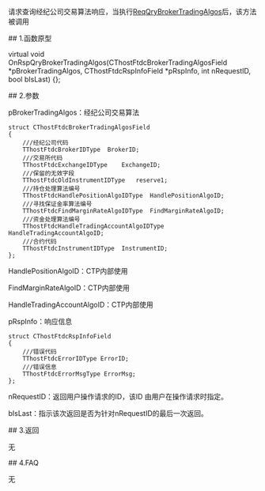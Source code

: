 <p>请求查询经纪公司交易算法响应，当执行<a href="../../CTHOSTFTDCTRADERSPI/REQQRYBROKERTRADINGALGOS/">ReqQryBrokerTradingAlgos</a>后，该方法被调用</p>
<span class="anchor" id="8727de38-cd6b-424c-a60c-0a98050a8087"></span>
## 1.函数原型
<p>virtual void OnRspQryBrokerTradingAlgos(CThostFtdcBrokerTradingAlgosField *pBrokerTradingAlgos, CThostFtdcRspInfoField *pRspInfo, int nRequestID, bool bIsLast) {};</p>
<span class="anchor" id="6c50971c-2dea-4920-809b-6b2a60f6d927"></span>
## 2.参数
<p>pBrokerTradingAlgos：经纪公司交易算法</p>
<pre><code>struct CThostFtdcBrokerTradingAlgosField
{
    ///经纪公司代码
    TThostFtdcBrokerIDType  BrokerID;
    ///交易所代码
    TThostFtdcExchangeIDType    ExchangeID;
    ///保留的无效字段
    TThostFtdcOldInstrumentIDType   reserve1;
    ///持仓处理算法编号
    TThostFtdcHandlePositionAlgoIDType  HandlePositionAlgoID;
    ///寻找保证金率算法编号
    TThostFtdcFindMarginRateAlgoIDType  FindMarginRateAlgoID;
    ///资金处理算法编号
    TThostFtdcHandleTradingAccountAlgoIDType    HandleTradingAccountAlgoID;
    ///合约代码
    TThostFtdcInstrumentIDType  InstrumentID;
};
</code></pre>
<p>HandlePositionAlgoID：CTP内部使用</p>
<p>FindMarginRateAlgoID：CTP内部使用</p>
<p>HandleTradingAccountAlgoID：CTP内部使用</p>
<p>pRspInfo：响应信息</p>
<pre><code>struct CThostFtdcRspInfoField
{
    ///错误代码
    TThostFtdcErrorIDType ErrorID;
    ///错误信息
    TThostFtdcErrorMsgType ErrorMsg;
};
</code></pre>
<p>nRequestID：返回用户操作请求的ID，该ID 由用户在操作请求时指定。</p>
<p>bIsLast：指示该次返回是否为针对nRequestID的最后一次返回。</p>
<span class="anchor" id="29f8237b-88be-489f-b923-7f74617d83bd"></span>
## 3.返回
<p>无</p>
<span class="anchor" id="ab0c2405-c2cf-433c-995c-5b4e17306281"></span>
## 4.FAQ
<p>无</p>
